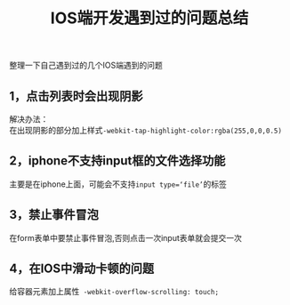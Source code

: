 ﻿---layout: posttitle: IOS端开发遇到过的问题总结categories: iosdescription: 整理一下自己遇到过的几个IOS端遇到的问题keywords: ios, mobile---整理一下自己遇到过的几个IOS端遇到的问题1，点击列表时会出现阴影----解决办法：      在出现阴影的部分加上样式`-webkit-tap-highlight-color:rgba(255,0,0,0.5)`2，iphone不支持input框的文件选择功能-----主要是在iphone上面，可能会不支持`input type=‘file’`的标签3，禁止事件冒泡-----在form表单中要禁止事件冒泡,否则点击一次input表单就会提交一次4，在IOS中滑动卡顿的问题------给容器元素加上属性` -webkit-overflow-scrolling: touch;`